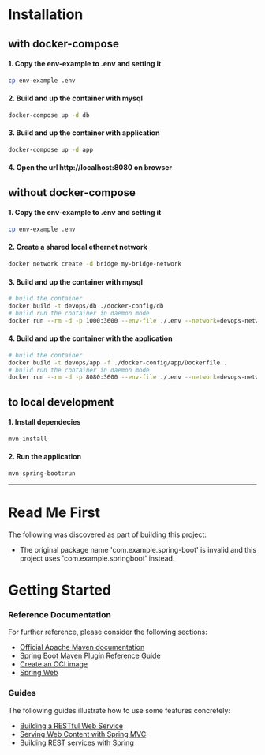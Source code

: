 # Installation
## with docker-compose 

#### 1. Copy the env-example to .env and setting it
```bash
cp env-example .env
```

#### 2. Build and up the container with mysql
```bash
docker-compose up -d db
```
#### 3. Build and up the container with application
```bash
docker-compose up -d app
```
#### 4. Open the url http://localhost:8080 on browser

## without docker-compose 


#### 1. Copy the env-example to .env and setting it
```bash
cp env-example .env
```

#### 2. Create a shared local ethernet network
```bash
docker network create -d bridge my-bridge-network 
```

#### 3. Build and up the container with mysql
```bash
# build the container
docker build -t devops/db ./docker-config/db
# build run the container in daemon mode
docker run --rm -d -p 1000:3600 --env-file ./.env --network=devops-network devops/db
```

#### 4. Build and up the container with the application
```bash
# build the container
docker build -t devops/app -f ./docker-config/app/Dockerfile .
# build run the container in daemon mode
docker run --rm -d -p 8080:3600 --env-file ./.env --network=devops-network devops/app 
```


## to local development

#### 1. Install dependecies
```bash
mvn install
```
#### 2. Run the application
```bash
mvn spring-boot:run
```

---------------
# Read Me First
The following was discovered as part of building this project:

* The original package name 'com.example.spring-boot' is invalid and this project uses 'com.example.springboot' instead.

# Getting Started

### Reference Documentation
For further reference, please consider the following sections:

* [Official Apache Maven documentation](https://maven.apache.org/guides/index.html)
* [Spring Boot Maven Plugin Reference Guide](https://docs.spring.io/spring-boot/docs/2.4.5/maven-plugin/reference/html/)
* [Create an OCI image](https://docs.spring.io/spring-boot/docs/2.4.5/maven-plugin/reference/html/#build-image)
* [Spring Web](https://docs.spring.io/spring-boot/docs/2.4.5/reference/htmlsingle/#boot-features-developing-web-applications)

### Guides
The following guides illustrate how to use some features concretely:

* [Building a RESTful Web Service](https://spring.io/guides/gs/rest-service/)
* [Serving Web Content with Spring MVC](https://spring.io/guides/gs/serving-web-content/)
* [Building REST services with Spring](https://spring.io/guides/tutorials/bookmarks/)

